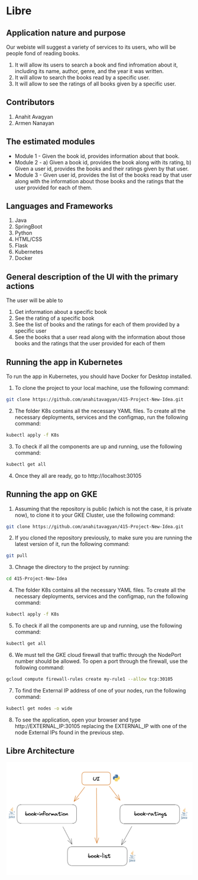 # Libre

## Application nature and purpose

Our webiste will suggest a variety of services to its users, who will be people fond of reading books. 
1. It will allow its users to search a book and find infromation about it, including its name, author, genre, and the year it was written. 
2. It will allow to search the books read by a specific user. 
3. It will allow to see the ratings of all books given by a specific user. 

## Contributors

1. Anahit Avagyan 
2. Armen Nanayan 

## The estimated modules

- Module 1   -  Given the book id, provides information about that book. 
- Module 2   -  a) Given a book id, provides the book along with its rating, 
                b) Given a user id, provides the books and their ratings given by that user. 
- Module 3   -  Given user id, provides the list of the books read by that user along with the information about those books and                             the ratings that the user provided for each of them.  

## Languages and Frameworks 

1. Java
2. SpringBoot
3. Python
4. HTML/CSS
5. Flask
3. Kubernetes
4. Docker

## General description of the UI with the primary actions
The user will be able to 
1. Get information about a specific book 
2. See the rating of a specific book 
3. See the list of books and the ratings for each of them provided by a specific user 
5. See the books that a user read along with the information about those books and the ratings that the user provided for each of them

## Running the app in Kubernetes 
To run the app in Kubernetes, you should have Docker for Desktop installed.  
1. To clone the project to your local machine, use the following command:
```sh
git clone https://github.com/anahitavagyan/415-Project-New-Idea.git
```
2. The folder K8s contains all the necessary YAML files. To create all the necessary deployments, services and the configmap, run the following command:  
```sh
kubectl apply -f K8s
```
3. To check if all the components are up and running, use the following command:
```sh
kubectl get all
```
4. Once they all are ready, go to http://localhost:30105

## Running the app on GKE
1. Assuming that the repository is public (which is not the case, it is private now), to clone it to your GKE Cluster, use the following command:
```sh
git clone https://github.com/anahitavagyan/415-Project-New-Idea.git
```
2. If you cloned the repository previously, to make sure you are running the latest version of it, run the following command:
```sh
git pull
```
3. Chnage the directory to the project by running:
```sh
cd 415-Project-New-Idea
```
4. The folder K8s contains all the necessary YAML files. To create all the necessary deployments, services and the configmap, run the following command:  
```sh
kubectl apply -f K8s
```
5. To check if all the components are up and running, use the following command:
```sh
kubectl get all
```
6. We must tell the GKE cloud firewall that traffic through the NodePort number should be allowed. To open a port through the firewall, use the following command:
```sh
gcloud compute firewall-rules create my-rule1 --allow tcp:30105
```
7. To find the External IP address of one of your nodes, run the following command:
```sh
kubectl get nodes -o wide
```
8. To see the application, open your browser and type http://EXTERNAL_IP:30105 replacing the EXTERNAL_IP with one of the node External IPs found in the previous step.  

## Libre Architecture 
![The Architecture of the Libre app.](https://github.com/anahitavagyan/415-Project-New-Idea/blob/main/Libre%20Architecture.png)
